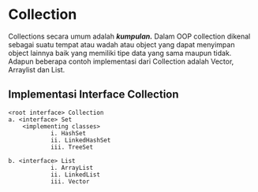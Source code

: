 # Collection

Collections secara umum adalah <b><i>kumpulan.</i></b> Dalam OOP collection dikenal sebagai suatu tempat atau wadah atau object yang dapat menyimpan object lainnya baik yang memiliki tipe data yang sama maupun tidak. Adapun beberapa contoh implementasi dari Collection adalah Vector, Arraylist dan List.


## Implementasi Interface Collection

```
<root interface> Collection
a. <interface> Set
    <implementing classes>
            i. HashSet
            ii. LinkedHashSet
            iii. TreeSet

b. <interface> List
            i. ArrayList
            ii. LinkedList
            iii. Vector          
```